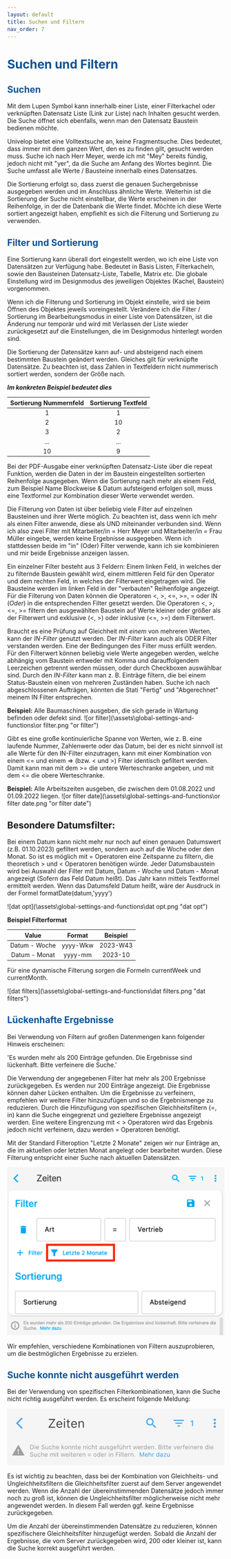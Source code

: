 ```yaml
---
layout: default
title: Suchen und Filtern
nav_order: 7
---
```


# <span style="color:#0b5394">**Suchen und Filtern**</span>

## <span style="color:#0b5394">Suchen</span>

Mit dem Lupen Symbol kann innerhalb einer Liste, einer Filterkachel oder verknüpften Datensatz Liste
(Link zur Liste) nach Inhalten gesucht werden. Die Suche öffnet sich ebenfalls, wenn man den
Datensatz Baustein bedienen möchte.

Univelop bietet eine Volltextsuche an, keine Fragmentsuche. Dies bedeutet, dass immer mit dem ganzen
Wert, den es zu finden gilt, gesucht werden muss. Suche ich nach Herr Meyer, werde ich mit "Mey" bereits
fündig, jedoch nicht mit "yer", da die Suche am Anfang des Wortes beginnt.
Die Suche umfasst alle Werte / Bausteine innerhalb eines Datensatzes.

Die Sortierung erfolgt so, dass zuerst die genauen Suchergebnisse ausgegeben werden und im Anschluss
ähnliche Werte. Weiterhin ist die Sortierung der Suche nicht einstellbar, die Werte erscheinen in der
Reihenfolge, in der die Datenbank die Werte findet. Möchte ich diese Werte sortiert angezeigt haben,
empfiehlt es sich die Filterung und Sortierung zu verwenden.

## <span style="color:#0b5394">Filter und Sortierung</span>

Eine Sortierung kann überall dort eingestellt werden, wo ich eine Liste von Datensätzen zur Verfügung habe.
Bedeutet in Basis Listen, Filterkacheln, sowie den Bausteinen Datensatz-Liste, Tabelle, Matrix etc.
Die globale Einstellung wird im Designmodus des jeweiligen Objektes (Kachel, Baustein) vorgenommen.

Wenn ich die Filterung und Sortierung im Objekt einstelle, wird sie beim Öffnen des Objektes jeweils voreingestellt.
Verändere ich die Filter / Sortierung im Bearbeitungsmodus in einer Liste von Datensätzen, ist die Änderung nur
temporär und wird mit Verlassen der Liste wieder zurückgesetzt auf die Einstellungen, die im Designmodus hinterlegt
worden sind.

Die Sortierung der Datensätze kann auf- und absteigend nach einem bestimmten Baustein geändert werden.
Gleiches gilt für verknüpfte Datensätze. Zu beachten ist, dass Zahlen in Textfeldern nicht nummerisch sortiert werden, sondern
der Größe nach.

**_Im konkreten Beispiel bedeutet dies_**

| Sortierung Nummernfeld | Sortierung Textfeld |
| :--------------------: | :-----------------: |
|           1            |          1          |
|           2            |         10          |
|           3            |          2          |
|          ...           |         ...         |
|           10           |          9          |

Bei der PDF-Ausgabe einer verknüpften Datensatz-Liste über die repeat Funktion, werden die Daten in der im Baustein
eingestellten sortierten Reihenfolge ausgegeben. Wenn die Sortierung nach mehr als einem Feld,
zum Beispiel Name Blockweise & Datum aufsteigend erfolgen soll, muss eine Textformel zur Kombination dieser Werte
verwendet werden.

Die Filterung von Daten ist über beliebig viele Filter auf einzelnen Bausteinen und ihrer Werte möglich.
Zu beachten ist, dass wenn ich mehr als einen Filter anwende, diese als UND miteinander verbunden sind.
Wenn ich also zwei Filter mit Mitarbeiter/in = Herr Meyer und Mitarbeiter/in = Frau Müller eingebe, werden keine Ergebnisse ausgegeben.
Wenn ich stattdessen beide im "in" (Oder) Filter verwende, kann ich sie kombinieren und mir beide Ergebnisse anzeigen lassen.

Ein einzelner Filter besteht aus 3 Feldern:
Einem linken Feld, in welches der zu filternde Baustein gewählt wird, einem mittleren Feld für den Operator und dem rechten Feld, in welches der Filterwert eingetragen wird.
Die Bausteine werden im linken Feld in der "verbauten" Reihenfolge angezeigt.
Für die Filterung von Daten können die Operatoren <, >, <=, >=, = oder IN (_Oder_) in die
entsprechenden Filter gesetzt werden.
Die Operatoren <, >, <=, >= filtern den ausgewählten Baustein auf Werte kleiner oder größer als der Filterwert und
exklusive (<, >) oder inklusive (<=, >=) dem Filterwert.

Braucht es eine Prüfung auf Gleichheit mit _einem_ von mehreren Werten, kann der _IN-Filter_ genutzt werden.
Der _IN-Filter_ kann auch als ODER Filter verstanden werden. Eine der Bedingungen des Filter muss erfüllt werden.
Für den Filterwert können beliebig viele Werte angegeben werden, welche abhängig vom Baustein entweder mit Komma und darauffolgendem Leerzeichen getrennt werden müssen,
oder durch Checkboxen auswählbar sind.
Durch den _IN-Filter_ kann man z. B. Einträge filtern, die bei einem Status-Baustein einen von mehreren Zuständen haben.
Suche ich nach abgeschlossenen Aufträgen, könnten die Stati "Fertig" und "Abgerechnet" meinem IN Filter entsprechen.

**Beispiel:**
Alle Baumaschinen ausgeben, die sich gerade in Wartung befinden oder defekt sind.
![or filter](\assets\global-settings-and-functions\or filter.png "or filter")

Gibt es eine große kontinuierliche Spanne von Werten, wie z. B. eine laufende Nummer, Zahlenwerte oder das Datum, bei der es nicht sinnvoll ist alle Werte für den IN-Filter einzutragen, kann mit einer Kombination von einem <= und einem => (bzw. < und >) Filter identisch gefiltert werden.
Damit kann man mit dem >= die untere Werteschranke angeben, und mit dem <= die obere Werteschranke.

**Beispiel:**
Alle Arbeitszeiten ausgeben, die zwischen dem 01.08.2022 und 01.09.2022 liegen.
![or filter date](\assets\global-settings-and-functions\or filter date.png "or filter date")

## Besondere Datumsfilter:

Bei einem Datum kann nicht mehr nur noch auf einen genauen Datumswert (z.B. 01.10.2023) gefiltert werden, sondern auch auf die Woche oder den Monat.
So ist es möglich mit = Operatoren eine Zeitspanne zu filtern, die theoretisch > und < Operatoren benötigen würde.
Jeder Datumsbaustein wird bei Auswahl der Filter mit Datum, Datum - Woche und Datum - Monat angezeigt (Sofern das Feld Datum heißt).
Das Jahr kann mittels Textformel ermittelt werden. Wenn das Datumsfeld Datum heißt, wäre der Ausdruck in der Formel formatDate(datum,'yyyy')

![dat opt](\assets\global-settings-and-functions\dat opt.png "dat opt")

**Beispiel Filterformat**

|     Value     |  Format  | Beispiel |
| :-----------: | :------: | :------: |
| Datum - Woche | yyyy-Wkw | 2023-W43 |
| Datum - Monat | yyyy-mm  | 2023-10  |

Für eine dynamische Filterung sorgen die Formeln currentWeek und currentMonth.

![dat filters](\assets\global-settings-and-functions\dat filters.png "dat filters")

## <span style="color:#0b5394">Lückenhafte Ergebnisse</span>

Bei Verwendung von Filtern auf großen Datenmengen kann folgender Hinweis erscheinen:

'Es wurden mehr als 200 Einträge gefunden. Die Ergebnisse sind lückenhaft. Bitte verfeinere die Suche.'

Die Verwendung der angegebenen Filter hat mehr als 200 Ergebnisse zurückgegeben. Es werden nur 200 Einträge angezeigt. Die Ergebnisse können daher Lücken enthalten. Um die Ergebnisse zu verfeinern, empfehlen wir weitere Filter hinzuzufügen und so die Ergebnismenge zu reduzieren. Durch die Hinzufügung von spezifischen Gleichheitsfiltern (=, in) kann die Suche eingegrenzt und gezieltere Ergebnisse angezeigt werden. Eine weitere Eingrenzung mit < > Operatoren wird das Ergebnis jedoch nicht verfeinern, dazu werden = Operatoren benötigt.

Mit der Standard Filteroption "Letzte 2 Monate" zeigen wir nur Einträge an, die im aktuellen oder letzten Monat angelegt oder bearbeitet wurden.
Diese Filterung entspricht einer Suche nach aktuellen Datensätzen.

![Filter letzte zwei Monate](\assets\search-and-filters\last-two-month-filter.png)

Wir empfehlen, verschiedene Kombinationen von Filtern auszuprobieren, um die bestmöglichen Ergebnisse zu erzielen.

## <span style="color:#0b5394">Suche konnte nicht ausgeführt werden</span>

Bei der Verwendung von spezifischen Filterkombinationen, kann die Suche nicht richtig ausgeführt werden. Es erscheint folgende Meldung:

![Suche konnte nicht ausgeführt werden](\assets\search-and-filters\ugly-search.png)

Es ist wichtig zu beachten, dass bei der Kombination von Gleichheits- und Ungleichheitsfiltern die Gleichheitsfilter zuerst auf dem Server angewendet werden. Wenn die Anzahl der übereinstimmenden Datensätze jedoch immer noch zu groß ist, können die Ungleichheitsfilter möglicherweise nicht mehr angewendet werden. In diesem Fall werden ggf. keine Ergebnisse zurückgegeben.

Um die Anzahl der übereinstimmenden Datensätze zu reduzieren, können spezifischere Gleichheitsfilter hinzugefügt werden.
Sobald die Anzahl der Ergebnisse, die vom Server zurückgegeben wird, 200 oder kleiner ist, kann die Suche korrekt ausgeführt werden.

